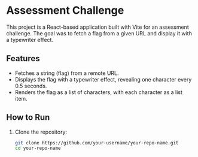 # Assessment Challenge

This project is a React-based application built with Vite for an assessment challenge. The goal was to fetch a flag from a given URL and display it with a typewriter effect.

## Features
- Fetches a string (flag) from a remote URL.
- Displays the flag with a typewriter effect, revealing one character every 0.5 seconds.
- Renders the flag as a list of characters, with each character as a list item.

## How to Run

1. Clone the repository:
   ```bash
   git clone https://github.com/your-username/your-repo-name.git
   cd your-repo-name
